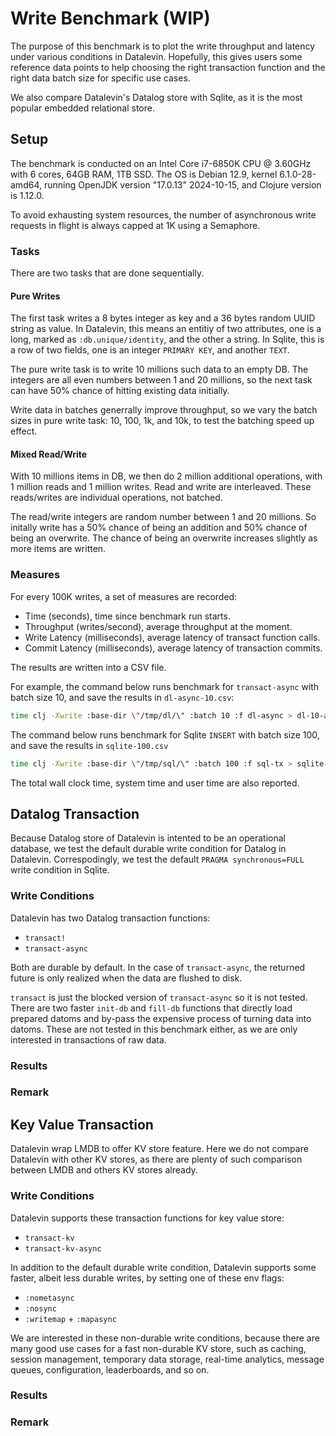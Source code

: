 # Write Benchmark (WIP)

The purpose of this benchmark is to plot the write throughput and latency under
various conditions in Datalevin. Hopefully, this gives users some reference data
points to help choosing the right transaction function and the right data batch
size for specific use cases.

We also compare Datalevin's Datalog store with Sqlite, as it is the most popular
embedded relational store.

## Setup

The benchmark is conducted on an Intel Core i7-6850K CPU @ 3.60GHz with 6 cores,
64GB RAM, 1TB SSD. The OS is Debian 12.9, kernel 6.1.0-28-amd64, running OpenJDK
version "17.0.13" 2024-10-15, and Clojure version is 1.12.0.

To avoid exhausting system resources, the number of asynchronous write requests
in flight is always capped at 1K using a Semaphore.

### Tasks

There are two tasks that are done sequentially.

#### Pure Writes

The first task writes a 8 bytes integer as key and a 36 bytes random UUID string
as value. In Datalevin, this means an entitiy of two attributes, one is a long,
marked as `:db.unique/identity`, and the other a string. In Sqlite, this is a
row of two fields, one is an integer ``PRIMARY KEY``, and another `TEXT`.

The pure write task is to write 10 millions such data to an empty DB. The integers
are all even numbers between 1 and 20 millions, so the next task can have 50%
chance of hitting existing data initially.

Write data in batches generrally improve throughput, so we vary the batch sizes
in pure write task: 10, 100, 1k, and 10k, to test the batching speed up effect.

#### Mixed Read/Write

With 10 millions items in DB, we then do 2 million additional operations, with
1 million reads and 1 million writes. Read and write are interleaved. These
reads/writes are individual operations, not batched.

The read/write integers are random number between 1 and 20 millions. So initally
write has a 50% chance of being an addition and 50% chance of being an
overwrite. The chance of being an overwrite increases slightly as more items are
written.

### Measures

For every 100K writes, a set of measures are recorded:

* Time (seconds), time since benchmark run starts.
* Throughput (writes/second), average throughput at the moment.
* Write Latency (milliseconds), average latency of transact function calls.
* Commit Latency (milliseconds), average latency of transaction commits.

The results are written into a CSV file.

For example, the command below runs benchmark for `transact-async` with batch
size 10, and save the results in `dl-async-10.csv`:

```bash
time clj -Xwrite :base-dir \"/tmp/dl/\" :batch 10 :f dl-async > dl-10-async.csv
```

The command below runs benchmark for Sqlite `INSERT`  with batch size
100, and save the results in `sqlite-100.csv`

```bash
time clj -Xwrite :base-dir \"/tmp/sql/\" :batch 100 :f sql-tx > sqlite-100.csv
```

The total wall clock time, system time and user time are also reported.

## Datalog Transaction

Because Datalog store of Datalevin is intented to be an operational database, we
test the default durable write condition for Datalog in Datalevin.
Correspodingly, we test the default `PRAGMA synchronous=FULL` write condition in
Sqlite.

### Write Conditions

Datalevin has two Datalog transaction functions:

* `transact!`
* `transact-async`

Both are durable by default. In the case of `transact-async`, the returned
future is only realized when the data are flushed to disk.

`transact` is just the blocked version of `transact-async` so it is not tested.
There are two faster `init-db` and `fill-db` functions that directly load
prepared datoms and by-pass the expensive process of turning data into datoms.
These are not tested in this benchmark either, as we are only interested in
transactions of raw data.

### Results

### Remark

## Key Value Transaction

Datalevin wrap LMDB to offer KV store feature. Here we do not compare Datalevin
with other KV stores, as there are plenty of such comparison between LMDB and
others KV stores already.

### Write Conditions

Datalevin supports these transaction functions for key value store:

* `transact-kv`
* `transact-kv-async`

In addition to the default durable write condition, Datalevin supports some
faster, albeit less durable writes, by setting one of these env flags:

* `:nometasync`
* `:nosync`
* `:writemap` + `:mapasync`

We are interested in these non-durable write conditions, because there are many
good use cases for a fast non-durable KV store, such as caching, session
management, temporary data storage, real-time analytics, message queues,
configuration, leaderboards, and so on.

### Results

### Remark
